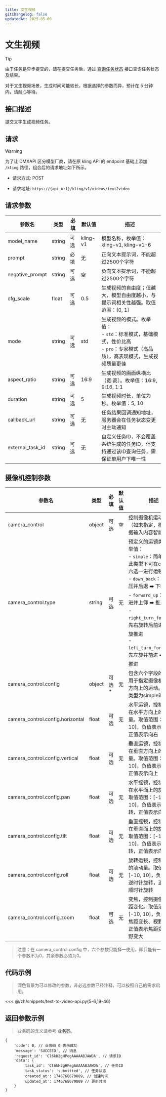 ```yaml
---
title: 文生视频
gitChangelog: false
updatedAt: 2025-05-09
---
```



# 文生视频

> [!TIP]
> 由于任务是异步提交的，请在提交任务后，通过 [查询任务状态](/zh/models/kling/api/query-api.md) 接口查询任务状态及结果。
>
> 对于文生视频场景，生成时间可能较长，根据选择的参数而异，预计在 5 分钟内，请耐心等待。

## 接口描述

提交文字生成视频任务。

## 请求

> [!WARNING]
> 为了让 DMXAPI 区分模型厂商，请在原 kling API 的 endpoint 基础上添加 `/kling` 路径，组合后的请求地址如下所示。

- 请求方式: POST

- 请求地址: `https://{api_url}/kling/v1/videos/text2video`

## 请求参数


| 参数名 | 类型 | 必填 | 默认值 | 描述 |
|--------|------|------|--------|------|
| model_name | string | 可选 | kling-v1 | 模型名称，枚举值：kling-v1, kling-v1-6 |
| prompt | string | 必填 | 无 | 正向文本提示词，不能超过2500个字符 |
| negative_prompt | string | 可选 | 空 | 负向文本提示词，不能超过2500个字符 |
| cfg_scale | float | 可选 | 0.5 | 生成视频的自由度；值越大，模型自由度越小，与提示词相关性越强。取值范围：[0, 1] |
| mode | string | 可选 | std | 生成视频的模式。枚举值：<br>- `std`：标准模式，基础模式，性价比高<br>- `pro`：专家模式（高品质），高表现模式，生成视频质量更佳 |
| aspect_ratio | string | 可选 | 16:9 | 生成视频的画面纵横比（宽:高）。枚举值：16:9, 9:16, 1:1 |
| duration | string | 可选 | 5 | 生成视频时长，单位为秒。枚举值：5, 10 |
| callback_url | string | 可选 | 无 | 任务结果回调通知地址，服务器会在任务状态变更时主动通知 |
| external_task_id | string | 可选 | 无 | 自定义任务ID，不会覆盖系统生成的任务ID，但支持通过该ID查询任务，需保证单用户下唯一性 |

## 摄像机控制参数

| 参数名 | 类型 | 必填 | 默认值 | 描述 |
|--------|------|------|--------|------|
| camera_control | object | 可选 | 空 | 控制摄像机运动的协议（如未指定，模型将根据输入内容智能匹配） |
| camera_control.type | string | 可选 | 无 | 预定义的运镜类型，枚举值：<br>- `simple`：简单运镜，此类型下可在config中六选一进行运镜<br>- `down_back`：镜头下压并后退 ➡️ 下移拉远<br>- `forward_up`：镜头前进并上仰 ➡️ 推进上移<br>- `right_turn_forward`：先右旋转后前进 ➡️ 右旋推进<br>- `left_turn_forward`：先左旋并前进 ➡️ 左旋推进 |
| camera_control.config | object | 可选* | 无 | 包含六个字段的对象，用于指定摄像机在不同方向上的运动。当运镜类型为simple时必填 |
| camera_control.config.horizontal | float | 可选 | 无 | 水平运镜，控制摄像机在水平方向上的移动量。取值范围：[-10, 10]，负值表示向左，正值表示向右 |
| camera_control.config.vertical | float | 可选 | 无 | 垂直运镜，控制摄像机在垂直方向上的移动量。取值范围：[-10, 10]，负值表示向下，正值表示向上 |
| camera_control.config.pan | float | 可选 | 无 | 水平摇镜，控制摄像机在水平面上的旋转量。取值范围：[-10, 10]，负值表示向左旋转，正值表示向右旋转 |
| camera_control.config.tilt | float | 可选 | 无 | 垂直摇镜，控制摄像机在垂直面上的旋转量。取值范围：[-10, 10]，负值表示向下旋转，正值表示向上旋转 |
| camera_control.config.roll | float | 可选 | 无 | 旋转运镜，控制摄像机的滚动量。取值范围：[-10, 10]，负值表示逆时针旋转，正值表示顺时针旋转 |
| camera_control.config.zoom | float | 可选 | 无 | 变焦，控制摄像机的焦距变化。取值范围：[-10, 10]，负值表示焦距变长、视野变小，正值表示焦距变短、视野变大 |

> 注意：在 camera_control.config 中，六个参数只能择一使用，即只能有一个参数不为0，其余参数必须为0。


## 代码示例

> 深色背景为可以修改的参数，非必选参数已经注释，可以按照自己的需求启用。


<<< @/zh/snippets/text-to-video-api.py{5-6,19-46}

## 返回参数示例

> 业务码的含义请参考 [业务码](/zh/models/kling/api/business-code.md)。

```
{
	'code': 0, // 业务码 0 表示成功
	'message': 'SUCCEED', // 消息
	'request_id': 'Cl6kH2gHPegAAAAABJAWDA', // 请求ID
	'data': {
		'task_id': 'Cl6kH2gHPegAAAAABJAWDA', // 任务ID
		'task_status': 'submitted', // 任务状态
		'created_at': 1746768679809, // 创建时间
		'updated_at': 1746768679809 // 更新时间
	}
}
```



